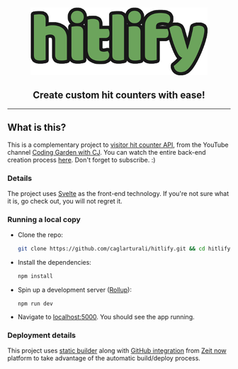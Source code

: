 <div style="text-align: center; padding-top: 10px;"><img src="public/images/logo-type.png" /><h2>Create custom hit counters with ease!</h2></div>
<hr />

## What is this?

This is a complementary project to [visitor hit counter API](https://github.com/CodingGarden/hit-counter), from the YouTube channel [Coding Garden with CJ](https://www.youtube.com/c/CodingGardenWithCJ). You can watch the entire back-end creation process [here](https://www.youtube.com/watch?v=dZ0YCood9Xw). Don't forget to subscribe. :)

### Details

The project uses [Svelte](https://svelte.dev/) as the front-end technology. If you're not sure what it is, go check out, you will not regret it.

### Running a local copy

- Clone the repo:

  ```bash
  git clone https://github.com/caglarturali/hitlify.git && cd hitlify
  ```

- Install the dependencies:

  ```bash
  npm install
  ```

- Spin up a development server ([Rollup](https://rollupjs.org)):

  ```
  npm run dev
  ```

- Navigate to [localhost:5000](http://localhost:5000). You should see the app running.

### Deployment details

This project uses [static builder](https://zeit.co/docs/v2/advanced/builders#static-builds) along with [GitHub integration](https://zeit.co/github) from [Zeit now](https://zeit.co/) platform to take advantage of the automatic build/deploy process.
